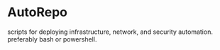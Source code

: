 # AutoRepo
scripts for deploying infrastructure, network, and security automation. preferably bash or powershell. 
